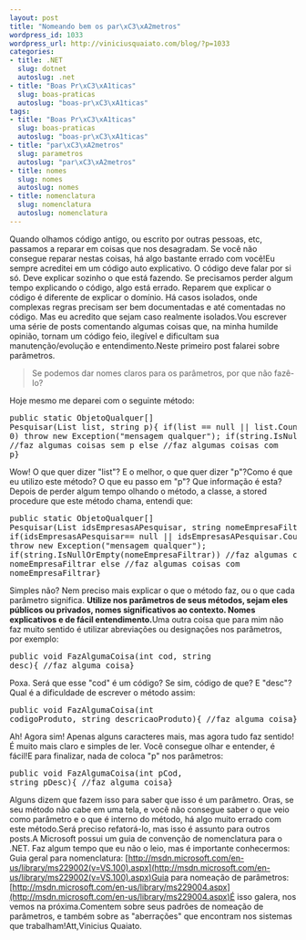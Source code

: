 ```yaml
--- 
layout: post
title: "Nomeando bem os par\xC3\xA2metros"
wordpress_id: 1033
wordpress_url: http://viniciusquaiato.com/blog/?p=1033
categories: 
- title: .NET
  slug: dotnet
  autoslug: .net
- title: "Boas Pr\xC3\xA1ticas"
  slug: boas-praticas
  autoslug: "boas-pr\xC3\xA1ticas"
tags: 
- title: "Boas Pr\xC3\xA1ticas"
  slug: boas-praticas
  autoslug: "boas-pr\xC3\xA1ticas"
- title: "par\xC3\xA2metros"
  slug: parametros
  autoslug: "par\xC3\xA2metros"
- title: nomes
  slug: nomes
  autoslug: nomes
- title: nomenclatura
  slug: nomenclatura
  autoslug: nomenclatura
---
```

Quando olhamos código antigo, ou escrito por outras pessoas, etc, passamos a reparar em coisas que nos desagradam. Se você não consegue reparar nestas coisas, há algo bastante errado com você!Eu sempre acreditei em um código auto explicativo. O código deve falar por si só. Deve explicar sozinho o que está fazendo. Se precisamos perder algum tempo explicando o código, algo está errado. Reparem que explicar o código é diferente de explicar o domínio. Há casos isolados, onde complexas regras precisam ser bem documentadas e até comentadas no código. Mas eu acredito que sejam caso realmente isolados.Vou escrever uma série de posts comentando algumas coisas que, na minha humilde opinião, tornam um código feio, ilegível e dificultam sua manutenção/evolução e entendimento.Neste primeiro post falarei sobre parâmetros.<blockquote>Se podemos dar nomes claros para os parâmetros, por que não fazê-lo?</blockquote>Hoje mesmo me deparei com o seguinte método:<pre lang="csharp">public static ObjetoQualquer[] Pesquisar(List<int> list, string p){    if(list == null || list.Count <= 0)        throw new Exception("mensagem qualquer");    if(string.IsNullOrEmpty(p))        //faz algumas coisas sem p    else       //faz algumas coisas com p}</int></pre>Wow! O que quer dizer "list"? E o melhor, o que quer dizer "p"?Como é que eu utilizo este método? O que eu passo em "p"? Que informação é esta?Depois de perder algum tempo olhando o método, a classe, a stored procedure que este método chama, entendi que:<pre lang="csharp">public static ObjetoQualquer[] Pesquisar(List<int> idsEmpresasAPesquisar, string nomeEmpresaFiltrar){    if(idsEmpresasAPesquisar== null || idsEmpresasAPesquisar.Count <= 0)        throw new Exception("mensagem qualquer");    if(string.IsNullOrEmpty(nomeEmpresaFiltrar))        //faz algumas coisas sem nomeEmpresaFiltrar    else       //faz algumas coisas com nomeEmpresaFiltrar}</int></pre>Simples não? Nem preciso mais explicar o que o método faz, ou o que cada parâmetro significa. <b>Utilize nos parâmetros de seus métodos, sejam eles públicos ou privados, nomes significativos ao contexto. Nomes explicativos e de fácil entendimento.</b>Uma outra coisa que para mim não faz muito sentido é utilizar abreviações ou designações nos parâmetros, por exemplo:<pre lang="csharp">public void FazAlgumaCoisa(int cod, string desc){    //faz alguma coisa}</pre>Poxa. Será que esse "cod" é um código? Se sim, código de que? E "desc"? Qual é a dificuldade de escrever o método assim:<pre lang="csharp">public void FazAlgumaCoisa(int codigoProduto, string descricaoProduto){    //faz alguma coisa}</pre>Ah! Agora sim! Apenas alguns caracteres mais, mas agora tudo faz sentido!É muito mais claro e simples de ler. Você consegue olhar e entender, é fácil!E para finalizar, nada de coloca "p" nos parâmetros:<pre lang="csharp">public void FazAlgumaCoisa(int pCod, string pDesc){    //faz alguma coisa}</pre>Alguns dizem que fazem isso para saber que isso é um parâmetro. Oras, se seu método não cabe em uma tela, e você não consegue saber o que veio como parâmetro e o que é interno do método, há algo muito errado com este método.Será preciso refatorá-lo, mas isso é assunto para outros posts.A Microsoft possui um guia de convenção de nomenclatura para o .NET. Faz algum tempo que eu não o leio, mas é importante conhecermos: Guia geral para nomenclatura: [http://msdn.microsoft.com/en-us/library/ms229002(v=VS.100).aspx](http://msdn.microsoft.com/en-us/library/ms229002(v=VS.100).aspx)Guia para nomeação de parâmetros: [http://msdn.microsoft.com/en-us/library/ms229004.aspx](http://msdn.microsoft.com/en-us/library/ms229004.aspx)É isso galera, nos vemos na próxima.Comentem sobre seus padrões de nomeação de parâmetros, e também sobre as "aberrações" que encontram nos sistemas que trabalham!Att,Vinicius Quaiato.
